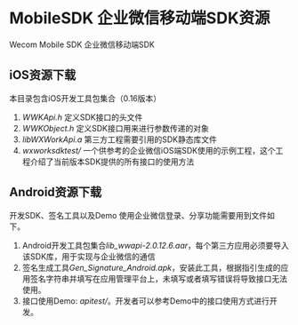 # MobileSDK 企业微信移动端SDK资源
Wecom Mobile SDK 企业微信移动端SDK

## iOS资源下载
本目录包含iOS开发工具包集合（0.16版本）
1. *WWKApi.h* 定义SDK接口的头文件
2. *WWKObject.h* 定义SDK接口用来进行参数传递的对象
3. *libWXWorkApi.a* 第三方工程需要引用的SDK静态库文件
4. *wxworksdktest/* 一个供参考的企业微信iOS端SDK使用的示例工程，这个工程介绍了当前版本SDK提供的所有接口的使用方法

## Android资源下载
开发SDK、签名工具以及Demo
使用企业微信登录、分享功能需要用到文件如下。
1. Android开发工具包集合*lib_wwapi-2.0.12.6.aar*，每个第三方应用必须要导入该SDK库，用于实现与企业微信的通信
2. 签名生成工具*Gen_Signature_Android.apk*，安装此工具，根据指引生成的应用签名字符串并填写在应用管理平台上，未填写或者填写错误将导致接口无法使用。
3. 接口使用Demo: *apitest/*。开发者可以参考Demo中的接口使用方式进行开发。